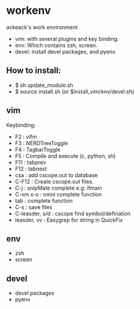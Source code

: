 workenv
=======

ackeack's work environment
- vim: with several plugins and key binding.
- env: Which contains zsh, screen.
- devel: install devel packages, and pyenv.

How to install:
------
- $ sh update_module.sh
- $ source install.sh (or $install_vim/env/devel.sh)

vim
-----
Keybinding: 
* F2     : vifm
* F3     : NERDTreeToggle
* F4     : TagbarToggle
* F5     : Compile and execute (c, python, sh)
* F11    : tabprev
* F12    : tabnext
* csa    : add cscope.out to database
* C-F12           : Create cscope.out files.
* C-j             : snipMate complete e.g: ifmain<C-j>
* C-xm x-o        : omni complete function
* tab             : complete function
* C-s             : save files
* C-leasder, s/d  : cscope find symbol/defination
* leasder, vv     : Easygrep for string in QuickFix

env
-----
* zsh
* screen

devel
-----
* devel packages
* pyenv
